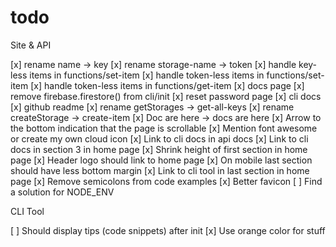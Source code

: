# todo

Site & API

[x] rename name -> key
[x] rename storage-name -> token
[x] handle key-less items in functions/set-item
[x] handle token-less items in functions/set-item
[x] handle token-less items in functions/get-item
[x] docs page
[x] remove firebase.firestore() from cli/init
[x] reset password page
[x] cli docs
[x] github readme
[x] rename getStorages -> get-all-keys
[x] rename createStorage -> create-item
[x] Doc are here -> docs are here
[x] Arrow to the bottom indication that the page is scrollable
[x] Mention font awesome or create my own cloud icon
[x] Link to cli docs in api docs
[x] Link to cli docs in section 3 in home page
[x] Shrink height of first section in home page
[x] Header logo should link to home page
[x] On mobile last section should have less bottom margin
[x] Link to cli tool in last section in home page
[x] Remove semicolons from code examples
[x] Better favicon
[ ] Find a solution for NODE_ENV

CLI Tool

[ ] Should display tips (code snippets) after init
[x] Use orange color for stuff
